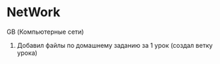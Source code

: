 # NetWork
GB (Компьютерные сети)
1) Добавил файлы по домашнему заданию за 1 урок (создал ветку урока)